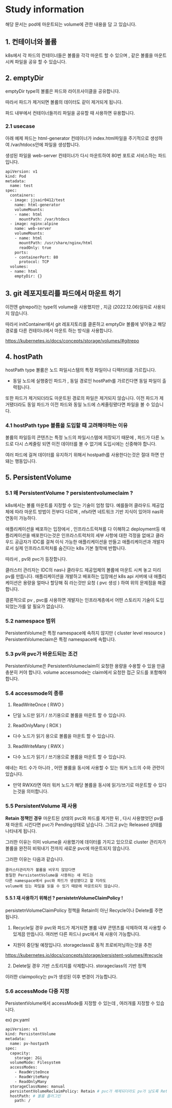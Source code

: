 # Study information
해당 문서는 pod에 마운트되는 volume에 관한 내용을 담 고 있습니다.
## 1. 컨테이너와 볼륨
k8s에서 각 파드의 컨테이너들은 볼륨을 각각 마운트 할 수 있으며 , 같은 볼륨을 마운트시켜 파일을 공유 할 수 있습니다.
## 2. emptyDir
emptyDir type의 볼륨은 파드와 라이프사이클을 공유합니다.

따라서 파드가 제거되면 볼륨의 데이터도 같이 제거되게 됩니다.

파드 내부에서 컨테이너들끼리 파일을 공유할 때 사용하면 유용합니다.
### 2.1 usecase
아래 예제 파드는 html-generator 컨테이너가 index.html파일을 주기적으로 생성하여 /var/htdocs안에 파일을 생성합니다.

생성된 파일을 web-server 컨테이너가 다시 마운트하여 80번 포트로 서비스하는 파드 입니다.
```bash
apiVersion: v1
kind: Pod
metadata:
  name: test
spec:
  containers:
  - image: jjsair0412/test
    name: html-generator
    volumeMounts:
    - name: html
      mountPath: /var/htdocs
  - image: nginx:alpine
    name: web-server
    volumeMounts:
    - name: html
      mountPath: /usr/share/nginx/html
      readOnly: true
    ports:
    - containerPort: 80
      protocol: TCP
  volumes:
  - name: html
    emptyDir: {}
```
## 3. git 레포지토리를 파드에서 마운트 하기
이전엔 gitrepo라는 type의 volume을 사용했지만 , 지금 (2022.12.06)일자로 사용되지 않습니다.

따라서 initContainer에서 git 레포지토리를 클론하고 emptyDir 볼륨에 넣어놓고 해당 경로를 다른 컨테이너에서 마운트 하는 방식을
사용합니다.

https://kubernetes.io/docs/concepts/storage/volumes/#gitrepo

## 4. hostPath
hostPath type 볼륨은 노드 파일시스템의 특정 파일이나 디렉터리를 가르킵니다.
- 동일 노드에 실행중인 파드가 , 동일 경로인 hostPath를 가르킨다면 동일 파일이 출력됩니다.

또한 파드가 제거되더라도 마운트된 경로의 파일은 제거되지 않습니다.
이전 파드가 제거됐더라도 동일 파드가 이전 파드와 동일 노드에 스케줄링됐다면 파일을 볼 수 있습니다.

### 4.1 hostPath type 볼륨을 도입할 때 고려해야하는 이유
볼륨의 파일등의 콘텐츠는 특정 노드의 파일시스템에 저장되기 때문에 , 
파드가 다른 노드로 다시 스케줄링 되면 이전 데이터를 볼 수 없기에 도입시에는 신중해야 합니다.

여러 파드에 걸쳐 데이터를 유지하기 위해서 hostpath를 사용한다는것은 절대 하면 안돼는 행동입니다.

## 5. PersistentVolume
### 5.1 왜 PersistentVolume ? persistentvolumeclaim ?
k8s에서는 볼륨 마운트를 지정할 수 있는 기술이 엄청 많다.
예를들어 클라우드 제공업체에 따라 마운트 방법이 전부다 다르며 , nfs라면 네트워크 기반 지식이 있어야 nas와 연동이 가능하다.

애플리케이션을 배포하는 입장에서 , 인프라스트럭쳐를 다 이해하고 deployment등 애플리케이션을 배포한다는것은 
인프라스트럭처의 세부 사항에 대한 걱정을 없애고
클라우드 공급자가 IDC를 걸쳐 이식 가능한 애플리케이션을 만들고
애플리케이션과 개발자로서 실제 인프라스트럭처를 숨긴다는 k8s 기본 철학에 반합니다.

따라서 , pv와 pvc가 등장합니다.

클러스터 관리자는 IDC의 nas나 클라우드 제공업체의 볼륨에 마운트 시켜 놓고 미리 pv를 만듭니다.
애플리케이션을 개발하고 배포하는 입장에선 k8s api 서버에 내 애플리케이션은 용량을 얼마나 할당해 줘 라는것만 요청 ( pvc 생성 )
하여 위의 문제점을 해결합니다.

결론적으로 pv , pvc를 사용하면 개발자는 인프라계층에서 어떤 스토리지 기술이 도입되었는가를 알 필요가 없습니다.

### 5.2 namespace 범위
PersistentVolume은 특정 namespace에 속하지 않지만 ( cluster level resource )
PersistentVolumeclaim은 특정 namespace에 속합니다.

### 5.3 pv와 pvc가 바운드되는 조건
PersistentVolume은 PersistentVolumeclaim이 요청한 용량을 수용할 수 있을 만큼 충분히 커야 합니다.
volume accessmode는 claim에서 요청한 접근 모드를 포함해야 합니다.

### 5.4 accessmode의 종류
1. ReadWriteOnce ( RWO )
- 단일 노드만 읽기 / 쓰기용으로 볼륨을 마운트 할 수 있습니다. 
2. ReadOnlyMany ( ROX )
- 다수 노드가 읽기 용으로 볼륨을 마운트 할 수 있습니다.
3. ReadWriteMany ( RWX )
- 다수 노드가 읽기 / 쓰기용으로 볼륨을 마운트 할 수 있습니다.

얘네는 파드 수가 아니라 , 어떤 볼륨을 동시에 사용할 수 있는 워커 노드의 수와 관련이 있습니다.
- 만약 RWX라면 여러 워커 노드가 해당 볼륨을 동시에 읽기/쓰기로 마운트할 수 있다는것을 의미합니다.

### 5.5 PersistentVolume 재 사용
**Retain 정책인 경우**
마운트된 상태의 pvc와 파드를 제거한 뒤 ,
다시 사용했엇던 pv를 재 마운트 시킨다면 pvc가 Pending상태로 남습니다.
그리고 pv는 Released 상태를 나타내게 됩니다.

그러한 이유는 이미 volume을 사용했기에 데이터를 가지고 있으므로 cluster 관리자가 볼륨을 완전히 비워내기 전까지 새로운 pvc에 마운트되지 않습니다.

그러한 이유는 다음과 같습니다.
```
클러스터관리자가 볼륨을 비우지 않았다면
동일한 PersistentVolume을 사용하는 새 파드는
다른 namespace에서 pvc와 파드가 생성됐다고 할 지라도
volume에 있는 파일을 읽을 수 있기 때문에 마운트되지 않습니다.
```
#### 5.5.1 재 사용하기 위해선 ? persistetnVolumeClaimPolicy !
persistetnVolumeClaimPolicy 정책을 Retain이 아닌 Recycle이나 Delete를 주면 됩니다.

1. Recycle일 경우
  pvc와 파드가 제거되면 볼륨 내부 콘텐츠를 삭제하여 재 사용할 수 있게끔 만듭니다.
  여러번 다른 파드나 pvc에서 재 사용이 가능합니다.
  - 지원이 중단될 예정입니다. storageclass로 동적 프로비저닝하는것을 추천

  https://kubernetes.io/docs/concepts/storage/persistent-volumes/#recycle

2. Delete일 경우
  기반 스토리지를 삭제합니다.
  storageclass의 기반 정책


이러한 claimpolicy는 pv가 생성된 이후 변경이 가능합니다.
### 5.6 accessMode 다중 지정
PersistentVolume에서 accessMode를 지정할 수 있는데 , 여러개를 지정할 수 있습니다.

ex) pv.yaml
```bash
apiVersion: v1
kind: PersistentVolume
metadata:
  name: pv-hostpath
spec:
  capacity:
    storage: 2Gi 
  volumeMode: Filesystem
  accessModes:
    - ReadWriteOnce 
    - ReadWriteMany
    - ReadOnlyMany
  storageClassName: manual 
  persistentVolumeReclaimPolicy: Retain # pvc가 해제되더라도 pv가 남도록 Retain 부여
  hostPath: # 볼륨 플러그인
    path: /
```